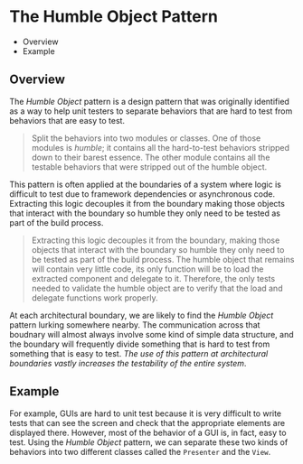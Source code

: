 # The Humble Object Pattern

* Overview
* Example

## Overview

The *Humble Object* pattern is a design pattern that was originally identified as a way to help unit testers to separate behaviors that are hard to test from behaviors that are easy to test.

> Split the behaviors into two modules or classes. One of those modules is *humble*; it contains all the hard-to-test behaviors stripped down to their barest essence. The other module contains all the testable behaviors that were stripped out of the humble object.

This pattern is often applied at the boundaries of a system where logic is difficult to test due to framework dependencies or asynchronous code. Extracting this logic decouples it from the boundary making those objects that interact with the boundary so humble they only need to be tested as part of the build process.

> Extracting this logic decouples it from the boundary, making those objects that interact with the boundary so humble they only need to be tested as part of the build process. The humble object that remains will contain very little code, its only function will be to load the extracted component and delegate to it. Therefore, the only tests needed to validate the humble object are to verify that the load and delegate functions work properly.

At each architectural boundary, we are likely to find the *Humble Object* pattern lurking somewhere nearby. The communication across that boudnary will almost always involve some kind of simple data structure, and the boundary will frequently divide something that is hard to test from something that is easy to test. *The use of this pattern at architectural boundaries vastly increases the testability of the entire system*.

## Example

For example, GUIs are hard to unit test because it is very difficult to write tests that can see the screen and check that the appropriate elements are displayed there. However, most of the behavior of a GUI is, in fact, easy to test. Using the *Humble Object* pattern, we can separate these two kinds of behaviors into two different classes called the `Presenter` and the `View`.
